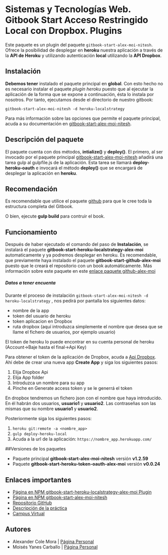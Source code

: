 
# Sistemas y Tecnologías Web. Gitbook Start Acceso Restringido Local con Dropbox. Plugins

Este paquete es un plugin del paquete ```gitbook-start-alex-moi-nitesh```.
Ofrece la posibilidad de desplegar en **heroku** nuestra aplicación a través de la **API de Heroku** y utilizando autenticación **local** utilizando la **API Dropbox**.

## Instalación

**Debemos tener** instalado el paquete principal en **global**. Con esto hecho no es necesario instalar el paquete *plugin heroku* puesto que al ejecutar la aplicación de la forma que se expone a continuación, ésta lo instala por nosotros.
Por tanto, ejecutamos desde el directorio de nuestro gitbook:
```shell
gitbook-start-alex-moi-nitesh -d heroku-localstrategy
```

Para más información sobre las opciones que permite el paquete principal, acuda a su documentación en [gitbook-start-alex-moi-nitesh](https://github.com/ULL-ESIT-SYTW-1617/nueva-funcionalidad-para-el-paquete-npm-plugins-alex-moi).

## Descripción del paquete

El paquete cuenta con dos métodos, **intialize()** y **deploy()**. El primero, al ser invocado por el paquete principal [gitbook-start-alex-moi-nitesh](https://www.npmjs.com/package/gitbook-start-alex-moi-nitesh) añadirá una tarea gulp al gulpfile.js de la aplicación. Esta tarea se llamará **deploy-heroku-oauth** e invocará el método **deploy()** que se encargará de desplegar la aplicación en **heroku**.

## Recomendación

Es recomendable que utilice el paquete [github](https://www.npmjs.com/package/gitbook-start-github-alex-moi) para que le cree toda la estructura completa del Gitbook.

O bien, ejecute **gulp build** para contruir el book.

## Funcionamiento
Después de haber ejecutado el comando del paso de **Instalación**, se instalará el paquete **gitbook-start-heroku-localstrategy-alex-moi** automaticamente y ya podremos desplegar en heroku.
Es recomendable, que previamente haya instalado el paquete **gitbook-start-github-alex-moi** puesto que le creará el repositorio con un book automáticamente. Más información sobre este paquete en este 
[enlace paquete github-alex-moi](https://www.npmjs.com/package/gitbook-start-github-alex-moi)

##### Datos a tener encuenta
Durante el proceso de instalación `gitbook-start-alex-moi-nitesh -d heroku-localstrategy` , nos pedirá por pantalla los siguientes datos:
* nombre de la app
* token del usuario de heroku
* token aplicacion en Dropbox
* ruta dropbox (aquí introduzca simplemente el nombre que desea que se llame el fichero de usuarios, por ejemplo usuario)

El token de heroku lo puede encontrar en su cuenta personal de heroku (Account->Baje hasta el final->Api Key)

Para obtener el token de la aplicación de Dropbox, acuda a [Api Dropbox](https://www.dropbox.com/developers/apps). Ahí debe de crear una nueva app **Create App** y siga los siguientes pasos:
1. Elija Dropbox Api
2. Elija App folder
3. Introduzca un nombre para su app
4. Pinche en Generate access token y se le generrá el token 

En dropbox tendremos un fichero json con el nombre que haya introducido. En él habrán dos usuarios, **usuario1** y **usuario2**. Las contraseñas son las mismas que su nombre **usuario1** y **usuario2**.

Posteriormente siga los siguientes pasos:
	
1. `heroku git:remote -a <nombre_app>`
2. `gulp deploy-heroku-local`
3. Acuda a la url de la aplicación: `https://nombre_app.herokuapp.com/`


##Versiones de los paquetes
* Paquete principal **gitbook-start-alex-moi-nitesh** versión **v1.2.59**
* Paquete **gitbook-start-heroku-token-oauth-alex-moi** versión **v0.0.24**

## Enlaces importantes

*  [Página en NPM gitbook-start-heroku-localstrategy-alex-moi Plugin](https://www.npmjs.com/package/gitbook-start-heroku-localstrategy-alex-moi)
*  [Página en NPM gitbook-start-alex-moi-nitesh](https://www.npmjs.com/package/gitbook-start-alex-moi-nitesh)
*  [Repositorio GitHub](https://github.com/ULL-ESIT-SYTW-1617/passport-y-localstrategy-alex-moi.git)
*  [Descripción de la práctica](https://casianorodriguezleon.gitbooks.io/ull-esit-1617/content/practicas/practicapassportlocal.html)
*  [Campus Virtual](https://campusvirtual.ull.es/1617/course/view.php?id=1175)

## Autores

* Alexander Cole Mora | [Página Personal](http://alu0100767421.github.io/)
* Moisés Yanes Carballo | [Página Personal](http://alu0100782851.github.io/)